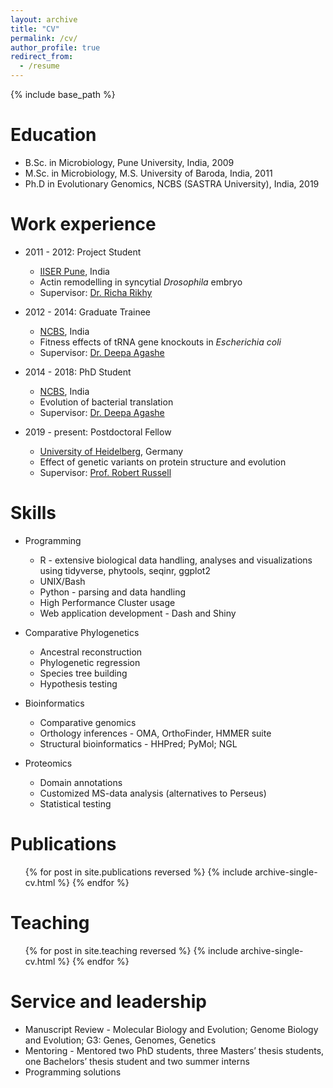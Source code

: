 ```yaml
---
layout: archive
title: "CV"
permalink: /cv/
author_profile: true
redirect_from:
  - /resume
---
```


{% include base_path %}

Education
======
* B.Sc. in Microbiology, Pune University, India, 2009
* M.Sc. in Microbiology, M.S. University of Baroda, India, 2011
* Ph.D in Evolutionary Genomics, NCBS (SASTRA University), India, 2019

Work experience
======
* 2011 - 2012: Project Student
  * [IISER Pune](https://www.iiserpune.ac.in/), India
  * Actin remodelling in syncytial <i>Drosophila</i> embryo
  * Supervisor: [Dr. Richa Rikhy](https://sites.google.com/view/richarikhylab/home)

* 2012 - 2014: Graduate Trainee
  * [NCBS](https://www.ncbs.res.in/), India
  * Fitness effects of tRNA gene knockouts in <i>Escherichia coli</i>
  * Supervisor: [Dr. Deepa Agashe](https://adaptationlab.in/)

* 2014 - 2018: PhD Student
  * [NCBS](https://www.ncbs.res.in/), India
  * Evolution of bacterial translation
  * Supervisor: [Dr. Deepa Agashe](https://adaptationlab.in/)

* 2019 - present: Postdoctoral Fellow
  * [University of Heidelberg](https://www.uni-heidelberg.de/en), Germany
  * Effect of genetic variants on protein structure and evolution
  * Supervisor: [Prof. Robert Russell](http://www.russelllab.org/)
  
Skills
======
* Programming 
  * R - extensive biological data handling, analyses and visualizations using tidyverse, phytools, seqinr, ggplot2
  * UNIX/Bash
  * Python - parsing and data handling
  * High Performance Cluster usage
  * Web application development - Dash and Shiny

* Comparative Phylogenetics 
  * Ancestral reconstruction
  * Phylogenetic regression
  * Species tree building 
  * Hypothesis testing

* Bioinformatics
  * Comparative genomics
  * Orthology inferences - OMA, OrthoFinder, HMMER suite 
  * Structural bioinformatics - HHPred; PyMol; NGL

* Proteomics
  * Domain annotations 
  * Customized MS-data analysis (alternatives to Perseus)
  * Statistical testing

Publications
======
  <ul>{% for post in site.publications reversed %}
    {% include archive-single-cv.html %}
  {% endfor %}</ul>

<!---
Talks
======
  <ul>{% for post in site.talks %}
    {% include archive-single-talk-cv.html %}
  {% endfor %}</ul>
--->
  
Teaching
======
  <ul>{% for post in site.teaching reversed %}
    {% include archive-single-cv.html %}
  {% endfor %}</ul>
  
Service and leadership
======
* Manuscript Review - Molecular Biology and Evolution; Genome Biology and Evolution; G3: Genes, Genomes, Genetics
* Mentoring - Mentored two PhD students, three Masters’ thesis students, one Bachelors’ thesis student and two summer interns
* Programming solutions



